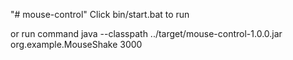 "# mouse-control"
Click bin/start.bat to run

or run command
java --classpath ../target/mouse-control-1.0.0.jar org.example.MouseShake 3000